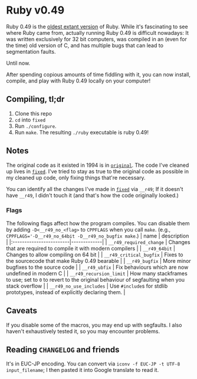 # Ruby v0.49

Ruby 0.49 is the [oldest extant version](https://git.ruby-lang.org/ruby.git/refs/tags) of Ruby. While it's fascinating to see where Ruby came from, actually running Ruby 0.49 is difficult nowadays: It was written exclusively for 32 bit computers, was compiled in an (even for the time) old version of C, and has multiple bugs that can lead to segmentation faults.

Until now.

After spending copious amounts of time fiddling with it, you can now install, compile, and play with Ruby 0.49 locally on your computer!

## Compiling, tl;dr
1. Clone this repo
2. `cd` into `fixed`
3. Run `./configure`.
4. Run `make`. The resulting `./ruby` executable is ruby 0.49!

## Notes
The original code as it existed in 1994 is in [`original`](./original). The code I've cleaned up lives in [`fixed`](./fixed). I've tried to stay as true to the original code as possible in my cleaned up code, only fixing things that're necessary. 

You can identify all the changes I've made in [`fixed`](./fixed) via `__r49`; If it doesn't have `__r49`, I didn't touch it (and that's how the code originally looked.)

### Flags

The following flags affect how the program compiles. You can disable them by adding `-D<__r49_no_<flag>` to `CPPFLAGS` when you call `make`. (e.g., `CPPFLAGS='-D__r49_no_64bit -D__r49_no_bugfix make`.)
|          name           | description |
|:------------------------|-------------|
| `__r49_required_change` | Changes that are required to compile it with modern compilers |
| `__r49_64bit`           | Changes to allow compiling on 64 bit |
| `__r49_critical_bugfix` | Fixes to the sourcecode that make Ruby 0.49 bearable |
| `__r49_bugfix`          | More minor bugfixes to the source code |
| `__r49_ubfix`           | Fix behaviours which are now undefined in modern C |
| `__r49_recursion_limit` | How many stackframes to use; set to `0` to revert to the original behaviour of segfaulting when you stack overflow |
| `__r49_no_use_includes` | Use `#include`s for stdlib prototypes, instead of explicitly declaring them. |


## Caveats
If you disable some of the macros, you may end up with segfaults. I also haven't exhaustively tested it, so you may encounter problems. 

## Reading `CHANGELOG` and friends
It's in EUC-JP encoding. You can convert via `iconv -f EUC-JP -t UTF-8 input_filename`; I then pasted it into Google translate to read it.
